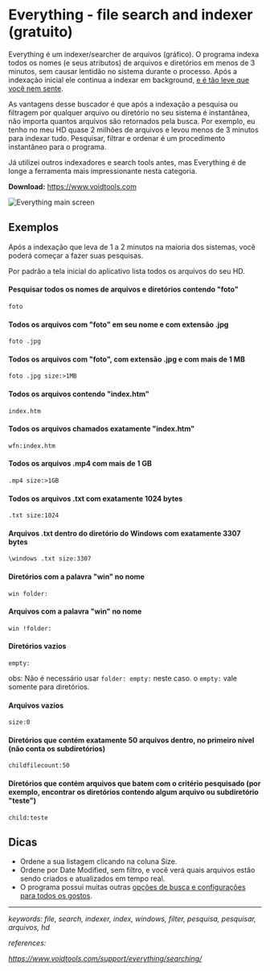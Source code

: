 # Everything - file search and indexer (gratuito)

Everything é um indexer/searcher de arquivos (gráfico). O programa indexa todos os nomes (e seus atributos) de arquivos e diretórios em menos de 3 minutos, sem causar lentidão no sistema durante o processo. Após a indexação inicial ele continua a indexar em background, [e é tão leve que você nem sente](https://www.voidtools.com/faq/#does_everything_hog_my_system_resources).

As vantagens desse buscador é que após a indexação a pesquisa ou filtragem por qualquer arquivo ou diretório no seu sistema é instantânea, não importa quantos arquivos são retornados pela busca. Por exemplo, eu tenho no meu HD quase 2 milhões de arquivos e levou menos de 3 minutos para indexar tudo. Pesquisar, filtrar e ordenar é um procedimento instantâneo para o programa.

Já utilizei outros indexadores e search tools antes, mas Everything é de longe a ferramenta mais impressionante nesta categoria.

**Download:** https://www.voidtools.com

![Everything main screen](https://res.cloudinary.com/llagerlof/image/upload/v1543322783/github/Everything.Search.Window.png)

## Exemplos

Após a indexação que leva de 1 a 2 minutos na maioria dos sistemas, você poderá começar a fazer suas pesquisas.

Por padrão a tela inicial do aplicativo lista todos os arquivos do seu HD.

#### Pesquisar todos os nomes de arquivos e diretórios contendo "foto"

```foto```

#### Todos os arquivos com "foto" em seu nome e com extensão .jpg

```foto .jpg```

#### Todos os arquivos com "foto", com extensão .jpg e com mais de 1 MB

```foto .jpg size:>1MB```

#### Todos os arquivos contendo "index.htm"

```index.htm```

#### Todos os arquivos chamados exatamente "index.htm"

```wfn:index.htm```

#### Todos os arquivos .mp4 com mais de 1 GB

```.mp4 size:>1GB```

#### Todos os arquivos .txt com exatamente 1024 bytes

```.txt size:1024```

#### Arquivos .txt dentro do diretório do Windows com exatamente 3307 bytes

```\windows .txt size:3307```

#### Diretórios com a palavra "win" no nome

```win folder:```

#### Arquivos com a palavra "win" no nome

```win !folder:```

#### Diretórios vazios

```empty:```

obs: Não é necessário usar ```folder: empty:``` neste caso. o ```empty:``` vale somente para diretórios.

#### Arquivos vazios

```size:0```

#### Diretórios que contém exatamente 50 arquivos dentro, no primeiro nível (não conta os subdiretórios)

```childfilecount:50```

#### Diretórios que contém arquivos que batem com o critério pesquisado (por exemplo, encontrar os diretórios contendo algum arquivo ou subdiretório "teste")

```child:teste```

## Dicas

 - Ordene a sua listagem clicando na coluna Size.
 - Ordene por Date Modified, sem filtro, e você verá quais arquivos estão sendo criados e atualizados em tempo real.
 - O programa possui muitas outras [opções de busca e configurações para todos os gostos](https://www.voidtools.com/support/everything/searching/).
 
---

*keywords: file, search, indexer, index, windows, filter, pesquisa, pesquisar, arquivos, hd*

*references:*

*https://www.voidtools.com/support/everything/searching/*
